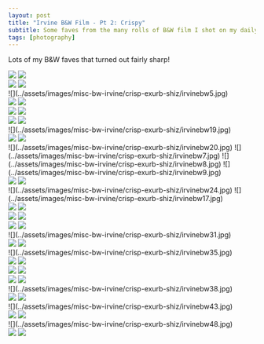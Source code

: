 ```yaml
---
layout: post
title: "Irvine B&W Film - Pt 2: Crispy"
subtitle: Some faves from the many rolls of B&W film I shot on my daily walks and self-dev'd and scanned
tags: [photography]
---
```


Lots of my B&W faves that turned out fairly sharp!

<section class="portrait-img-group">
  <img src="../assets/images/misc-bw-irvine/crisp-exurb-shiz/irvinebw3.jpg"/>
  <img src="../assets/images/misc-bw-irvine/crisp-exurb-shiz/irvinebw4.jpg"/>
</section>
<section class="portrait-img-group">
  <img src="../assets/images/misc-bw-irvine/crisp-exurb-shiz/irvinebw1.jpg"/>
  <img src="../assets/images/misc-bw-irvine/crisp-exurb-shiz/irvinebw2.jpg"/>
</section>
![](../assets/images/misc-bw-irvine/crisp-exurb-shiz/irvinebw5.jpg)
<section class="portrait-img-group">
  <img src="../assets/images/misc-bw-irvine/crisp-exurb-shiz/irvinebw10.jpg"/>
  <img src="../assets/images/misc-bw-irvine/crisp-exurb-shiz/irvinebw11.jpg"/>
</section>
<section class="portrait-img-group">
  <img src="../assets/images/misc-bw-irvine/crisp-exurb-shiz/irvinebw6.jpg"/>
  <img src="../assets/images/misc-bw-irvine/crisp-exurb-shiz/irvinebw12.jpg"/>
</section>
<section class="portrait-img-group">
  <img src="../assets/images/misc-bw-irvine/crisp-exurb-shiz/irvinebw14.jpg"/>
  <img src="../assets/images/misc-bw-irvine/crisp-exurb-shiz/irvinebw18.jpg"/>
</section>
![](../assets/images/misc-bw-irvine/crisp-exurb-shiz/irvinebw19.jpg)
<section class="portrait-img-group">
  <img src="../assets/images/misc-bw-irvine/crisp-exurb-shiz/irvinebw15.jpg"/>
  <img src="../assets/images/misc-bw-irvine/crisp-exurb-shiz/irvinebw16.jpg"/>
</section>
![](../assets/images/misc-bw-irvine/crisp-exurb-shiz/irvinebw20.jpg)
![](../assets/images/misc-bw-irvine/crisp-exurb-shiz/irvinebw7.jpg)
![](../assets/images/misc-bw-irvine/crisp-exurb-shiz/irvinebw8.jpg)
![](../assets/images/misc-bw-irvine/crisp-exurb-shiz/irvinebw9.jpg)
<section class="portrait-img-group">
  <img src="../assets/images/misc-bw-irvine/crisp-exurb-shiz/irvinebw22.jpg"/>
  <img src="../assets/images/misc-bw-irvine/crisp-exurb-shiz/irvinebw23.jpg"/>
</section>
![](../assets/images/misc-bw-irvine/crisp-exurb-shiz/irvinebw24.jpg)
![](../assets/images/misc-bw-irvine/crisp-exurb-shiz/irvinebw17.jpg)
<section class="portrait-img-group">
  <img src="../assets/images/misc-bw-irvine/crisp-exurb-shiz/irvinebw26.jpg"/>
  <img src="../assets/images/misc-bw-irvine/crisp-exurb-shiz/irvinebw27.jpg"/>
</section>
<section class="portrait-img-group">
  <img src="../assets/images/misc-bw-irvine/crisp-exurb-shiz/irvinebw28.jpg"/>
  <img src="../assets/images/misc-bw-irvine/crisp-exurb-shiz/irvinebw25.jpg"/>
</section>
<section class="portrait-img-group">
  <img src="../assets/images/misc-bw-irvine/crisp-exurb-shiz/irvinebw29.jpg"/>
  <img src="../assets/images/misc-bw-irvine/crisp-exurb-shiz/irvinebw21.jpg"/>
</section>
![](../assets/images/misc-bw-irvine/crisp-exurb-shiz/irvinebw31.jpg)
<section class="portrait-img-group">
  <img src="../assets/images/misc-bw-irvine/crisp-exurb-shiz/irvinebw32.jpg"/>
  <img src="../assets/images/misc-bw-irvine/crisp-exurb-shiz/irvinebw33.jpg"/>
</section>
![](../assets/images/misc-bw-irvine/crisp-exurb-shiz/irvinebw35.jpg)
<section class="portrait-img-group">
  <img src="../assets/images/misc-bw-irvine/crisp-exurb-shiz/irvinebw34.jpg"/>
  <img src="../assets/images/misc-bw-irvine/crisp-exurb-shiz/irvinebw42.jpg"/>
</section>
<section class="portrait-img-group">
  <img src="../assets/images/misc-bw-irvine/crisp-exurb-shiz/irvinebw37.jpg"/>
  <img src="../assets/images/misc-bw-irvine/crisp-exurb-shiz/irvinebw30.jpg"/>
</section>
<section class="portrait-img-group">
  <img src="../assets/images/misc-bw-irvine/crisp-exurb-shiz/irvinebw36.jpg"/>
  <img src="../assets/images/misc-bw-irvine/crisp-exurb-shiz/irvinebw39.jpg"/>
</section>
![](../assets/images/misc-bw-irvine/crisp-exurb-shiz/irvinebw38.jpg)
<section class="portrait-img-group">
  <img src="../assets/images/misc-bw-irvine/crisp-exurb-shiz/irvinebw40.jpg"/>
  <img src="../assets/images/misc-bw-irvine/crisp-exurb-shiz/irvinebw41.jpg"/>
</section>
![](../assets/images/misc-bw-irvine/crisp-exurb-shiz/irvinebw43.jpg)
<section class="portrait-img-group">
  <img src="../assets/images/misc-bw-irvine/crisp-exurb-shiz/irvinebw44.jpg"/>
  <img src="../assets/images/misc-bw-irvine/crisp-exurb-shiz/irvinebw45.jpg"/>
</section>
![](../assets/images/misc-bw-irvine/crisp-exurb-shiz/irvinebw48.jpg)
<section class="portrait-img-group">
  <img src="../assets/images/misc-bw-irvine/crisp-exurb-shiz/irvinebw46.jpg"/>
  <img src="../assets/images/misc-bw-irvine/crisp-exurb-shiz/irvinebw47.jpg"/>
</section>
